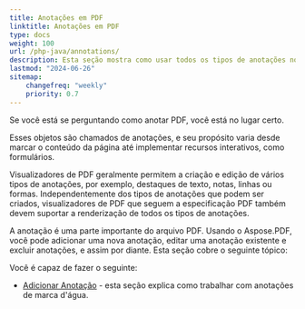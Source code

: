 ```yaml
---
title: Anotações em PDF
linktitle: Anotações em PDF
type: docs
weight: 100
url: /php-java/annotations/
description: Esta seção mostra como usar todos os tipos de anotações no seu arquivo PDF com a biblioteca Aspose.PDF. Aprenda a desenhar, abrir ou adicionar uma anotação com PHP.
lastmod: "2024-06-26"
sitemap:
    changefreq: "weekly"
    priority: 0.7
---
```


Se você está se perguntando como anotar PDF, você está no lugar certo.

Esses objetos são chamados de anotações, e seu propósito varia desde marcar o conteúdo da página até implementar recursos interativos, como formulários.

Visualizadores de PDF geralmente permitem a criação e edição de vários tipos de anotações, por exemplo, destaques de texto, notas, linhas ou formas. Independentemente dos tipos de anotações que podem ser criados, visualizadores de PDF que seguem a especificação PDF também devem suportar a renderização de todos os tipos de anotações.

A anotação é uma parte importante do arquivo PDF.
 Usando o Aspose.PDF, você pode adicionar uma nova anotação, editar uma anotação existente e excluir anotações, e assim por diante. Esta seção cobre o seguinte tópico:

Você é capaz de fazer o seguinte:

- [Adicionar Anotação](/pdf/php-java/add-delete-and-get-annotation/) - esta seção explica como trabalhar com anotações de marca d'água.